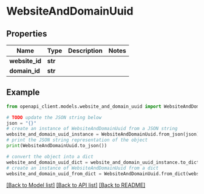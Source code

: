 # WebsiteAndDomainUuid


## Properties

Name | Type | Description | Notes
------------ | ------------- | ------------- | -------------
**website_id** | **str** |  | 
**domain_id** | **str** |  | 

## Example

```python
from openapi_client.models.website_and_domain_uuid import WebsiteAndDomainUuid

# TODO update the JSON string below
json = "{}"
# create an instance of WebsiteAndDomainUuid from a JSON string
website_and_domain_uuid_instance = WebsiteAndDomainUuid.from_json(json)
# print the JSON string representation of the object
print(WebsiteAndDomainUuid.to_json())

# convert the object into a dict
website_and_domain_uuid_dict = website_and_domain_uuid_instance.to_dict()
# create an instance of WebsiteAndDomainUuid from a dict
website_and_domain_uuid_from_dict = WebsiteAndDomainUuid.from_dict(website_and_domain_uuid_dict)
```
[[Back to Model list]](../README.md#documentation-for-models) [[Back to API list]](../README.md#documentation-for-api-endpoints) [[Back to README]](../README.md)



